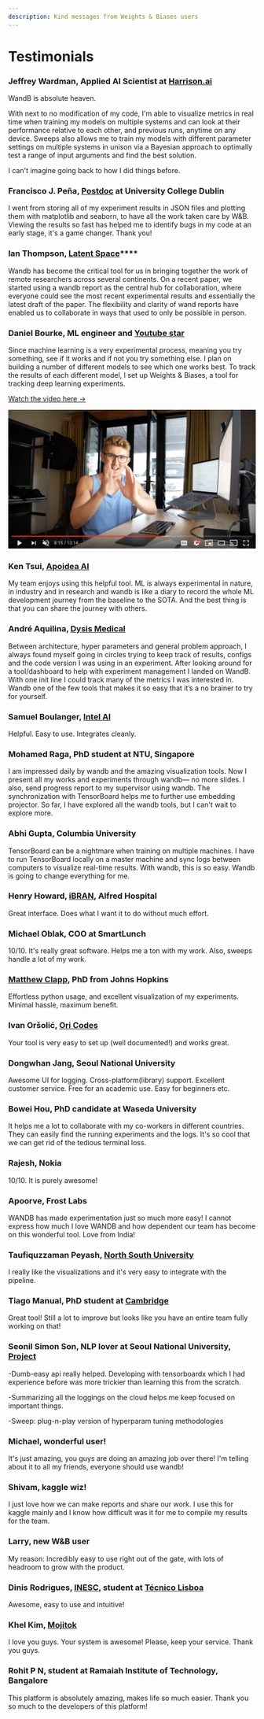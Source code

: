 ```yaml
---
description: Kind messages from Weights & Biases users
---
```


# Testimonials

### Jeffrey Wardman, Applied AI Scientist at [Harrison.ai](https://www.harrison.ai/)

WandB is absolute heaven.

With next to no modification of my code, I'm able to visualize metrics in real time when training my models on multiple systems and can look at their performance relative to each other, and previous runs, anytime on any device. Sweeps also allows me to train my models with different parameter settings on multiple systems in unison via a Bayesian approach to optimally test a range of input arguments and find the best solution.

I can't imagine going back to how I did things before.

### Francisco J. Peña, [Postdoc](https://www.linkedin.com/in/franciscojp) at University College Dublin

I went from storing all of my experiment results in JSON files and plotting them with matplotlib and seaborn, to have all the work taken care by W&B. Viewing the results so fast has helped me to identify bugs in my code at an early stage, it's a game changer. Thank you!

### **Ian Thompson,** [**Latent Space**](https://www.latentspace.co/)\*\*\*\*

Wandb has become the critical tool for us in bringing together the work of remote researchers across several continents. On a recent paper, we started using a wandb report as the central hub for collaboration, where everyone could see the most recent experimental results and essentially the latest draft of the paper. The flexibility and clarity of wand reports have enabled us to collaborate in ways that used to only be possible in person.

### Daniel Bourke, ML engineer and [Youtube star](https://youtu.be/83s-OEFMgVY)

Since machine learning is a very experimental process, meaning you try something, see if it works and if not you try something else. I plan on building a number of different models to see which one works best. To track the results of each different model, I set up Weights & Biases, a tool for tracking deep learning experiments.

[Watch the video here →](https://www.youtube.com/watch?v=83s-OEFMgVY)

![Every model I build has to answer 1 simple question \| Airbnb Machine Learning Project Part 5](../.gitbook/assets/fan-video.png)

### Ken Tsui, [Apoidea AI](https://apoidea.ai/)

My team enjoys using this helpful tool. ML is always experimental in nature, in industry and in research and wandb is like a diary to record the whole ML development journey from the baseline to the SOTA. And the best thing is that you can share the journey with others.

### André Aquilina, [Dysis Medical](https://dysismedical.com/)

Between architecture, hyper parameters and general problem approach, I always found myself going in circles trying to keep track of results, configs and the code version I was using in an experiment. After looking around for a tool/dashboard to help with experiment management I landed on WandB. With one init line I could track many of the metrics I was interested in. Wandb one of the few tools that makes it so easy that it’s a no brainer to try for yourself.

### Samuel Boulanger, [Intel AI](https://www.intel.com/content/www/us/en/artificial-intelligence/overview.html)

Helpful. Easy to use. Integrates cleanly.

### Mohamed Raga, PhD student at NTU, Singapore 

I am impressed daily by wandb and the amazing visualization tools. Now I present all my works and experiments through wandb— no more slides. I also, send progress report to my supervisor using wandb. The synchronization with TensorBoard helps me to further use embedding projector. So far, I have explored all the wandb tools, but I can't wait to explore more.

### Abhi Gupta, Columbia University

TensorBoard can be a nightmare when training on multiple machines. I have to run TensorBoard locally on a master machine and sync logs between computers to visualize real-time results. With wandb, this is so easy. Wandb is going to change everything for me.

### Henry Howard, [iBRAN](https://www.monash.edu/medicine/ccs/neuroscience/research/law-group), Alfred Hospital

Great interface. Does what I want it to do without much effort.

### Michael Oblak, COO at SmartLunch

10/10. It's really great software. Helps me a ton with my work. Also, sweeps handle a lot of my work.

### [Matthew Clapp](https://itsayellow.com/), PhD from Johns Hopkins

Effortless python usage, and excellent visualization of my experiments. Minimal hassle, maximum benefit.

### Ivan Oršolić, [Ori Codes](https://ori.codes/)

Your tool is very easy to set up \(well documented!\) and works great.

### Dongwhan Jang, Seoul National University

Awesome UI for logging. Cross-platform\(library\) support. Excellent customer service. Free for an academic use. Easy for beginners etc.

### Bowei Hou, PhD candidate at Waseda University

It helps me a lot to collaborate with my co-workers in different countries. They can easily find the running experiments and the logs. It's so cool that we can get rid of the tedious terminal loss.

### **Rajesh, Nokia**

10/10. It is purely awesome!

### Apoorve, Frost Labs

WANDB has made experimentation just so much more easy! I cannot express how much I love WANDB and how dependent our team has become on this wonderful tool. Love from India!  


### Taufiquzzaman Peyash, [North South University](http://www.northsouth.edu/)

I really like the visualizations and it's very easy to integrate with the pipeline.

### Tiago Manual,  PhD student at [Cambridge](https://www.cl.cam.ac.uk/research/ai/)

Great tool! Still a lot to improve but looks like you have an entire team fully working on that!

### **Seonil Simon Son,** NLP lover at Seoul National University, [Project](https://dramaqa.snu.ac.kr/)

 -Dumb-easy api really helped. Developing with tensorboardx which I had experience before was more trickier than learning this from the scratch.

-Summarizing all the loggings on the cloud helps me keep focused on important things.

-Sweep: plug-n-play version of hyperparam tuning methodologies

### Michael, wonderful user! 

It's just amazing, you guys are doing an amazing job over there! I'm telling about it to all my friends, everyone should use wandb!

### Shivam, kaggle wiz!

I just love how we can make reports and share our work. I use this for kaggle mainly and I know how difficult was it for me to compile my results for the team.

### Larry, new W&B user 

My reason: Incredibly easy to use right out of the gate, with lots of headroom to grow with the product.

### Dinis Rodrigues, [INESC](https://www.inesc-id.pt/), student at [Técnico Lisboa](https://tecnico.ulisboa.pt/pt/)

Awesome, easy to use and intuitive!

### Khel Kim, [Mojitok](http://mojitok.com/)

I love you guys. Your system is awesome! Please, keep your service. Thank you guys.

### Rohit P N, student at Ramaiah Institute of Technology, Bangalore

This platform is absolutely amazing, makes life so much easier. Thank you so much to the developers of this platform!


